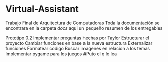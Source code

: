 # Virtual-Assistant
Trabajo Final de Arquitectura de Computadoras
Toda la documentación se encontrara en la carpeta *docs* aqui un pequeño resumen de los entregables

Prototipo 0.2
Implementar preguntas hechas por Taylor
Estructurar el proyecto
Cambiar funciones en base a la nueva estructura
Externalizar funciones
Formatear codigo
Buscar imagenes en relacion a los temas
Implementar pygame para los juegos
#Puto el q lo lea
